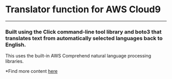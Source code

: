 # Translator function for AWS Cloud9
------------------------------------

### Built using the Click command-line tool library and boto3 that translates text from automatically selected languages back to English.
This uses the built-in AWS Comprehend natural language processing libraries.

*Find more content [here](https://noahgift.com)
